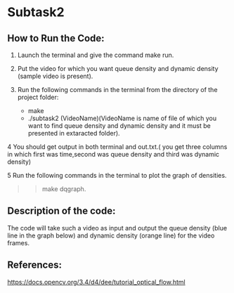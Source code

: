 # Subtask2 #
## How to Run the Code:
1. Launch the terminal and give the command make run.
2. Put the video for which you want queue density and dynamic density (sample video is present).
3. Run the following commands in the terminal from the directory of the project folder:

   - make 
   - ./subtask2 (VideoName)(VideoName is name of file of which you want to find queue density and dynamic density and it must be presented in extaracted folder).

4 You should get output in both terminal and out.txt.( you get three columns in which first was time,second was queue density and third was dynamic density)

5 Run the following commands in the terminal to plot the graph of densities.
   >> make dqgraph.

## Description of the code:
   The code will take such a video as input and output the queue density (blue line in the graph below) and dynamic density (orange line) for the video frames. 
## References:
   https://docs.opencv.org/3.4/d4/dee/tutorial_optical_flow.html
